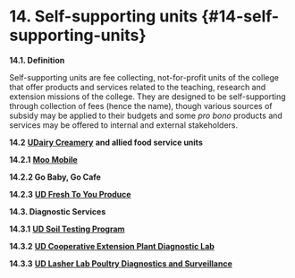 # **14\. Self-supporting units** {#14-self-supporting-units}

**14.1\. Definition**

Self-supporting units are fee collecting, not-for-profit units of the college that offer products and services related to the teaching, research and extension missions of the college. They are designed to be self-supporting through collection of fees (hence the name), though various sources of subsidy may be applied to their budgets and some _pro bono_ products and services may be offered to internal and external stakeholders.

**14.2** [**UDairy Creamery**](http://ag.udel.edu/creamery/index.htm) **and allied food service units**

**14.2.1** [**Moo Mobile**](http://ag.udel.edu/creamery/index.htm)

**14.2.2 Go Baby, Go Cafe**

**14.2.3** [**UD Fresh To You Produce**](https://www.facebook.com/UDFreshToYou)

**14.3\. Diagnostic Services**

**14.3.1** [**UD Soil Testing Program**](http://ag.udel.edu/dstp/index.html)

**14.3.2** [**UD Cooperative Extension Plant Diagnostic Lab**](http://extension.udel.edu/ag/plant-diseases/ud-plant-diagnostic-clinic/)

**14.3.3** [**UD Lasher Lab Poultry Diagnostics and Surveillance**](http://ag.udel.edu/rec/Lasher/index.html)